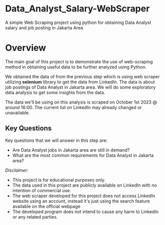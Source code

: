 # Data_Analyst_Salary-WebScraper
A simple Web Scraping project using python for obtaining Data Analyst salary and job posting in Jakarta Area


# **Overview**

The main goal of this project is to demonstrate the use of web-scraping method in obtaining useful data to be further analyzed using Python. 

We obtained the data of from the previous step which is using web scraper utilizing **selenium** library to get the data from LinkedIn. The data is about job postings of Data Analyst in Jakarta area. We will do some exploratory data analysis to get some insights from the data.

The data we'll be using on this analysis is scraped on October 1st 2023 @ around 16:00. The current list on LinkedIn may already changed or unavailable.

## Key Questions
Key questions that we will answer in this step are: 
- Are Data Analyst jobs in Jakarta area are still in demand?
- What are the most common requirements for Data Analyst in Jakarta area?


*Disclaimer*: 
- This project is for educational purposes only. 
- The data used in this project are publicly available on LinkedIn with no intention of commercial use.
- The web scraper developed for this project does not access LinkedIn website using an account, instead it's just using the search feature available on the official webpage
- The developed program does not intend to cause any harm to LinkedIn or any related parties.